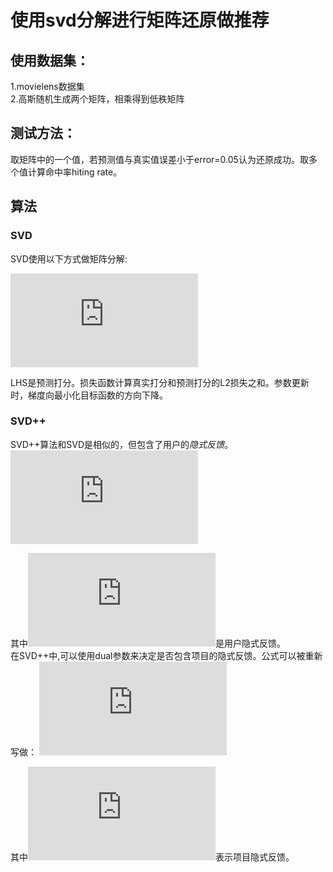 # 使用svd分解进行矩阵还原做推荐
## 使用数据集：
1.movielens数据集<br>
2.高斯随机生成两个矩阵，相乘得到低秩矩阵
## 测试方法：
取矩阵中的一个值，若预测值与真实值误差小于error=0.05认为还原成功。取多个值计算命中率hiting rate。<br>
## 算法
### SVD

SVD使用以下方式做矩阵分解:

![SVD](http://latex.codecogs.com/gif.latex?r_%7Bui%7D%20%3D%20%5Cmu%20&plus;%20b_u%20&plus;%20b_i%20&plus;%20p_u%20q_i)

LHS是预测打分。损失函数计算真实打分和预测打分的L2损失之和。参数更新时，梯度向最小化目标函数的方向下降。

### SVD++

SVD++算法和SVD是相似的，但包含了用户的*隐式反馈*。<br>
![SVD++](http://latex.codecogs.com/gif.latex?r_%7Bui%7D%20%3D%20%5Cmu%20&plus;%20b_u%20&plus;%20b_i%20&plus;%20%28p_u%20&plus;%20%5Cfrac%7B1%7D%7B%5Csqrt%7B%7CN%28u%29%7C%7D%7D%20%5Csum_%7Bj%20%5Cin%20N%28u%29%7D%20y_j%29%20q_i)

其中![用户隐式反馈](http://latex.codecogs.com/gif.latex?N%28u%29)是用户隐式反馈。<br>
在SVD++中,可以使用dual参数来决定是否包含项目的隐式反馈。公式可以被重新写做：
![dual SVD++](http://latex.codecogs.com/gif.latex?r_%7Bui%7D%20%3D%20%5Cmu%20&plus;%20b_u%20&plus;%20b_i%20&plus;%20%28p_u%20&plus;%20%5Cfrac%7B1%7D%7B%5Csqrt%7B%7CN%28u%29%7C%7D%7D%20%5Csum_%7Bj%20%5Cin%20N%28u%29%7D%20y_j%29%20%28q_i%20&plus;%20%5Cfrac%7B1%7D%7B%5Csqrt%7B%7CH%28i%29%7C%7D%7D%20%5Csum_%7Bj%20%5Cin%20H%28i%29%7D%20g_j%29)

其中![项目隐式反馈](http://latex.codecogs.com/gif.latex?H%28i%29)表示项目隐式反馈。
